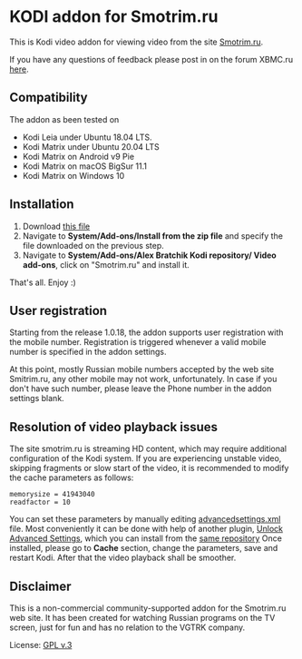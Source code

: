 # KODI addon for Smotrim.ru

This is Kodi video addon for viewing video from the site
[Smotrim.ru](https://Smotrim.ru). 

If you have any questions of feedback please post in on the 
forum XBMC.ru [here](http://xbmc.ru/forum/showthread.php?t=23431).

## Compatibility
The addon as been tested on 
- Kodi Leia under Ubuntu 18.04 LTS.
- Kodi Matrix under Ubuntu 20.04 LTS
- Kodi Matrix on Android v9 Pie
- Kodi Matrix on macOS BigSur 11.1
- Kodi Matrix on Windows 10 

## Installation 
1. Download  [this file](https://abratchik.github.io/kodi.repository/matrix/repository.abratchik/repository.abratchik-1.0.2.zip)
2. Navigate to **System/Add-ons/Install from the zip file** and 
   specify the file downloaded on the previous step. 
3. Navigate to **System/Add-ons/Alex Bratchik Kodi repository/
   Video add-ons**, click on "Smotrim.ru" and install it.
   
That's all. Enjoy :)

## User registration
Starting from the release 1.0.18, the addon supports user registration with
the mobile number. Registration is triggered whenever a valid mobile number is
specified in the addon settings.

At this point, mostly Russian mobile numbers accepted by the web site Smitrim.ru,
any other mobile may not work, unfortunately. In case if you don't have such
number, please leave the Phone number in the addon settings blank.

## Resolution of video playback issues
The site smotrim.ru is streaming HD content, which may require additional
configuration of the Kodi system. If you are experiencing unstable 
video, skipping fragments or slow start of the video, it is recommended to 
modify the cache parameters as follows:

````
memorysize = 41943040
readfactor = 10
````

You can set these parameters by manually editing [advancedsettings.xml](https://kodi.wiki/view/Advancedsettings.xml#cache)
file. Most conveniently it can be done with help of another plugin,
[Unlock Advanced Settings](https://github.com/abratchik/script.unlock.advancedsettings),
which you can install from the [same repository](https://abratchik.github.io/kodi.repository/matrix/repository.abratchik/repository.abratchik-1.0.2.zip)
Once installed, please go to **Cache** section, change the parameters, save
and restart Kodi. After that the video playback shall be smoother.

## Disclaimer
This is a non-commercial community-supported addon for the Smotrim.ru web site.
It has been created for watching Russian programs on the TV screen, just for fun and has no relation
to the VGTRK company.

License: [GPL v.3](http://www.gnu.org/copyleft/gpl.html)
